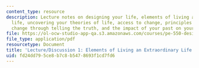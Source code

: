 ```yaml
---
content_type: resource
description: Lecture notes on designing your life, elements of living an extraordinary
  life, uncovering your theories of life, access to change, principles of communication,
  change through telling the truth, and the impact of your past on your current life.
file: https://ol-ocw-studio-app-qa.s3.amazonaws.com/courses/pe-550-designing-your-life-january-iap-2007/fd24dd795ce8b7c8b5478693f1cd7fd6_notes_01.pdf
file_type: application/pdf
resourcetype: Document
title: 'Lecture/Discussion 1: Elements of Living an Extraordinary Life'
uid: fd24dd79-5ce8-b7c8-b547-8693f1cd7fd6
---
```

